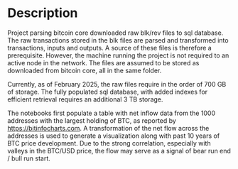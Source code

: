 # Description
Project parsing bitcoin core downloaded raw blk/rev files to sql database. The raw transactions stored in the blk files are parsed and transformed into transactions, inputs and outputs.
A source of these files is therefore a prerequisite. However, the machine running the project is not required to an active node in the network. The files are assumed to be stored as downloaded from bitcoin core, all in the same folder.

Currently, as of February 2025, the raw files require in the order of 700 GB of storage. The fully populated sql database, with added indexes for efficient retrieval requires an additional 3 TB storage.

The notebooks first populate a table with net inflow data from the 1000 addresses with the largest holding of BTC, as reported by https://bitinfocharts.com. A transformation of the net flow across the addresses is used to generate a visualization along with past 10 years of BTC price development.
Due to the strong correlation, especially with valleys in the BTC/USD price, the flow may serve as a signal of bear run end / bull run start.
